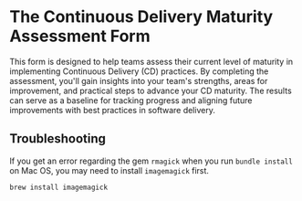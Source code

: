 # The Continuous Delivery Maturity Assessment Form

This form is designed to help teams assess their current level of maturity in
implementing Continuous Delivery (CD) practices. By completing the assessment,
you'll gain insights into your team's strengths, areas for improvement, and
practical steps to advance your CD maturity. The results can serve as a
baseline for tracking progress and aligning future improvements with best
practices in software delivery.

## Troubleshooting

If you get an error regarding the gem `rmagick` when you run `bundle install`
on Mac OS, you may need to install `imagemagick` first.

```sh
brew install imagemagick
```
